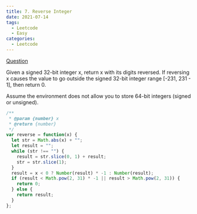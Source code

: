 ```yaml
---
title: 7. Reverse Integer
date: 2021-07-14
tags:
  - Leetcode
  - Easy
categories:
  - Leetcode
---
```


[Question](https://leetcode.com/problems/reverse-integer/)

Given a signed 32-bit integer x, return x with its digits reversed. If reversing x causes the value to go outside the signed 32-bit integer range [-231, 231 - 1], then return 0.

Assume the environment does not allow you to store 64-bit integers (signed or unsigned).

```js
/**
 * @param {number} x
 * @return {number}
 */
var reverse = function(x) {
  let str = Math.abs(x) + "";
  let result = "";
  while (str !== "") {
    result = str.slice(0, 1) + result;
    str = str.slice(1);
  }
  result = x < 0 ? Number(result) * -1 : Number(result);
  if (result < Math.pow(2, 31) * -1 || result > Math.pow(2, 31)) {
    return 0;
  } else {
    return result;
  }
};
```
